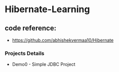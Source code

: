 # Hibernate-Learning

## code reference:
- https://github.com/abhishekvermaa10/Hibernate

### Projects Details
- Demo0 - Simple JDBC Project